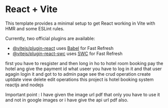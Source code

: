 # React + Vite

This template provides a minimal setup to get React working in Vite with HMR and some ESLint rules.

Currently, two official plugins are available:

- [@vitejs/plugin-react](https://github.com/vitejs/vite-plugin-react/blob/main/packages/plugin-react/README.md) uses [Babel](https://babeljs.io/) for Fast Refresh
- [@vitejs/plugin-react-swc](https://github.com/vitejs/vite-plugin-react-swc) uses [SWC](https://swc.rs/) for Fast Refresh

first you have to resgister and then long in ho to hotel room booking pay the hotel ang give the payment id what useer you have to log in it and that user agagin login it and got to to admin page see the crud operation create uptdate view delete edit operations this project is hotel booking system reactjs and nodejs

Important point :
 I have given the image url pdf that only you have to use it and not in google images or i have give the api url pdf also.

